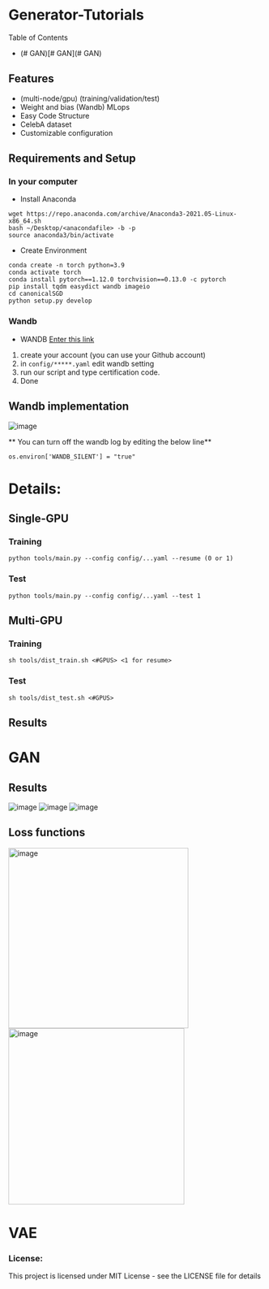 # Generator-Tutorials

Table of Contents
- (# GAN)[# GAN](# GAN)

## Features
- (multi-node/gpu) (training/validation/test)
- Weight and bias (Wandb) MLops
- Easy Code Structure
- CelebA dataset
- Customizable configuration

## Requirements and Setup

### In your computer
- Install Anaconda

```
wget https://repo.anaconda.com/archive/Anaconda3-2021.05-Linux-x86_64.sh
bash ~/Desktop/<anacondafile> -b -p 
source anaconda3/bin/activate
```

- Create Environment 
```
conda create -n torch python=3.9
conda activate torch
conda install pytorch==1.12.0 torchvision==0.13.0 -c pytorch
pip install tqdm easydict wandb imageio
cd canonicalSGD
python setup.py develop
```

### Wandb

- WANDB [Enter this link](https://wandb.ai/site)
1. create your account (you can use your Github account)
2. in `config/*****.yaml` edit wandb setting
3. run our script and type certification code.
4. Done

## Wandb implementation 

![image](https://user-images.githubusercontent.com/88477912/183642792-1f2559c7-8726-4fd5-9bc6-14914a94d434.png)

** You can turn off the wandb log by editing the below line**
```
os.environ['WANDB_SILENT'] = "true"
```

# Details:

## Single-GPU 

### Training
```
python tools/main.py --config config/...yaml --resume (0 or 1)
```

### Test

```
python tools/main.py --config config/...yaml --test 1
```

## Multi-GPU 

### Training

```
sh tools/dist_train.sh <#GPUS> <1 for resume>
```

### Test

```
sh tools/dist_test.sh <#GPUS>
```

## Results

# GAN

## Results 
![image](https://user-images.githubusercontent.com/88477912/183643008-eaa66d9d-0b56-4736-9112-e9bb9e6ef045.png)
![image](https://user-images.githubusercontent.com/88477912/183643062-1ae8882d-beca-48d4-8440-8dfabd33a24a.png)
![image](https://user-images.githubusercontent.com/88477912/183643110-52e5c405-fb6b-4d53-9d42-c0c6c4bdd359.png)

## Loss functions

<img width="355" alt="image" src="https://user-images.githubusercontent.com/88477912/183643233-fcdc5355-75c2-4836-834a-44fcaff1448a.png">

<img width="347" alt="image" src="https://user-images.githubusercontent.com/88477912/183643254-88271475-9521-4d29-bbbc-f7de1baf8ee2.png">

# VAE

### License:
This project is licensed under MIT License - see the LICENSE file for details
